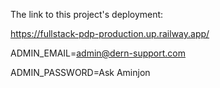 The link to this project's deployment:

https://fullstack-pdp-production.up.railway.app/

ADMIN_EMAIL=admin@dern-support.com

ADMIN_PASSWORD=Ask Aminjon
